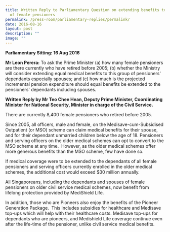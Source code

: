 ```yaml
---
title: Written Reply to Parliamentary Question on extending benefits to spouses
  of female pensioners
permalink: /press-room/parliamentary-replies/permalink/
date: 2016-08-16
layout: post
description: ""
image: ""
---
```

**Parliamentary Sitting: 16 Aug 2016**  
  
**Mr Leon Perera:** To ask the Prime Minister (a) how many female pensioners are there currently who have retired before 2005; (b) whether the Ministry will consider extending equal medical benefits to this group of pensioners' dependants especially spouses; and (c) how much is the projected incremental pension expenditure should equal benefits be extended to the pensioners' dependants including spouses.  
  
**Written Reply by Mr Teo Chee Hean, Deputy Prime Minister, Coordinating Minister for National Security, Minister in charge of the Civil Service.** 
  
There are currently 8,400 female pensioners who retired before 2005.  
  
Since 2005, all officers, male and female, on the Medisave-cum-Subsidised Outpatient (or MSO) scheme can claim medical benefits for their spouse, and for their dependant unmarried children below the age of 18. Pensioners and serving officers on the older medical schemes can opt to convert to the MSO scheme at any time.  However, as the older medical schemes offer more generous benefits than the MSO scheme, few have done so.   
  
If medical coverage were to be extended to the dependants of all female pensioners and serving officers currently enrolled in the older medical schemes, the additional cost would exceed $30 million annually.  
  
All Singaporeans, including the dependants and spouses of female pensioners on older civil service medical schemes, now benefit from lifelong protection provided by MediShield Life.  
  
In addition, those who are Pioneers also enjoy the benefits of the Pioneer Generation Package.  This includes subsidies for healthcare and Medisave top-ups which will help with their healthcare costs. Medisave top-ups for dependants who are pioneers, and Medishield Life coverage continue even after the life-time of the pensioner, unlike civil service medical benefits.